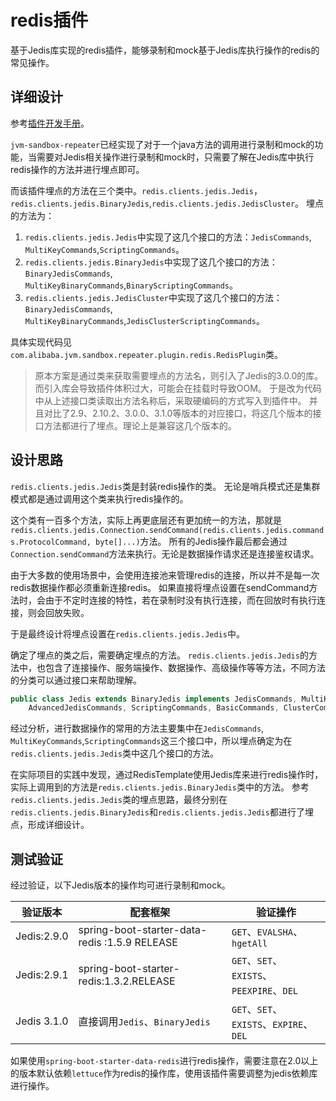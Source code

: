# redis插件

基于Jedis库实现的redis插件，能够录制和mock基于Jedis库执行操作的redis的常见操作。


## 详细设计

参考[插件开发手册](../../docs/plugin-development.md)。

`jvm-sandbox-repeater`已经实现了对于一个java方法的调用进行录制和mock的功能，当需要对Jedis相关操作进行录制和mock时，只需要了解在Jedis库中执行redis操作的方法并进行埋点即可。

而该插件埋点的方法在三个类中。`redis.clients.jedis.Jedis`，`redis.clients.jedis.BinaryJedis`,`redis.clients.jedis.JedisCluster`。
埋点的方法为：

1. `redis.clients.jedis.Jedis`中实现了这几个接口的方法：`JedisCommands`, `MultiKeyCommands`,`ScriptingCommands`。
2. `redis.clients.jedis.BinaryJedis`中实现了这几个接口的方法：`BinaryJedisCommands`, `MultiKeyBinaryCommands`,`BinaryScriptingCommands`。
3. `redis.clients.jedis.JedisCluster`中实现了这几个接口的方法：`BinaryJedisCommands`, `MultiKeyBinaryCommands`,`JedisClusterScriptingCommands`。

具体实现代码见`com.alibaba.jvm.sandbox.repeater.plugin.redis.RedisPlugin`类。

> 原本方案是通过类来获取需要埋点的方法名，则引入了Jedis的3.0.0的库。而引入库会导致插件体积过大，可能会在挂载时导致OOM。
> 于是改为代码中从上述接口类读取出方法名称后，采取硬编码的方式写入到插件中。
> 并且对比了2.9、2.10.2、3.0.0、3.1.0等版本的对应接口，将这几个版本的接口方法都进行了埋点。理论上是兼容这几个版本的。


## 设计思路

`redis.clients.jedis.Jedis`类是封装redis操作的类。
无论是哨兵模式还是集群模式都是通过调用这个类来执行redis操作的。

这个类有一百多个方法，实际上再更底层还有更加统一的方法，那就是`redis.clients.jedis.Connection.sendCommand(redis.clients.jedis.commands.ProtocolCommand, byte[]...)`方法。
所有的Jedis操作最后都会通过`Connection.sendCommand`方法来执行。无论是数据操作请求还是连接鉴权请求。

由于大多数的使用场景中，会使用连接池来管理redis的连接，所以并不是每一次redis数据操作都必须重新连接redis。
如果直接将埋点设置在sendCommand方法时，会由于不定时连接的特性，若在录制时没有执行连接，而在回放时有执行连接，则会回放失败。

于是最终设计将埋点设置在`redis.clients.jedis.Jedis`中。

确定了埋点的类之后，需要确定埋点的方法。
`redis.clients.jedis.Jedis`的方法中，也包含了连接操作、服务端操作、数据操作、高级操作等等方法，不同方法的分类可以通过接口来帮助理解。

```java
public class Jedis extends BinaryJedis implements JedisCommands, MultiKeyCommands,
    AdvancedJedisCommands, ScriptingCommands, BasicCommands, ClusterCommands, SentinelCommands, ModuleCommands {}
```

经过分析，进行数据操作的常用的方法主要集中在`JedisCommands`, `MultiKeyCommands`,`ScriptingCommands`这三个接口中，所以埋点确定为在`redis.clients.jedis.Jedis`类中这几个接口的方法。


在实际项目的实践中发现，通过RedisTemplate使用Jedis库来进行redis操作时，实际上调用到的方法是`redis.clients.jedis.BinaryJedis`类中的方法。
参考`redis.clients.jedis.Jedis`类的埋点思路，最终分别在`redis.clients.jedis.BinaryJedis`和`redis.clients.jedis.Jedis`都进行了埋点，形成详细设计。

## 测试验证

经过验证，以下Jedis版本的操作均可进行录制和mock。

| 验证版本    | 配套框架                                      | 验证操作                                   |
| ----------- | --------------------------------------------- | ------------------------------------------ |
| Jedis:2.9.0 | spring-boot-starter-data-redis :1.5.9 RELEASE | `GET`、`EVALSHA`、`hgetAll` |
| Jedis:2.9.1 | spring-boot-starter-redis:1.3.2.RELEASE       | `GET`、`SET`、`EXISTS`、`PEEXPIRE`、`DEL`  |
| Jedis 3.1.0 | 直接调用`Jedis`、`BinaryJedis`                | `GET`、`SET`、`EXISTS`、`EXPIRE`、`DEL`    |

如果使用`spring-boot-starter-data-redis`进行redis操作，需要注意在2.0以上的版本默认依赖`lettuce`作为redis的操作库，使用该插件需要调整为jedis依赖库进行操作。

